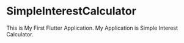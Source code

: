 # SimpleInterestCalculator
This is My First Flutter Application. My Application is Simple Interest Calculator.
